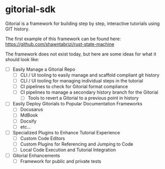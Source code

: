 # gitorial-sdk

Gitorial is a framework for building step by step, interactive tutorials using GIT history.

The first example of this framework can be found here: https://github.com/shawntabrizi/rust-state-machine

The framework does not exist today, but here are some ideas for what it should look like:

- [ ] Easily Manage a Gitorial Repo
    - [ ] CLI / UI tooling to easily manage and scaffold compliant git history
    - [ ] CLI / UI tooling for managing individual steps in the tutorial
    - [ ] CI pipelines to check for Gitorial format compliance
    - [ ] CI pipelines to manage a secondary history branch for the Gitorial
        - [ ] Tools to revert a Gitorial to a previous point in history
- [ ] Easily Deploy Gitorials to Popular Documentation Frameworks
    - [ ] Docusarus
    - [ ] MdBook
    - [ ] Docsify
    - [ ] etc...
- [ ] Specialized Plugins to Enhance Tutorial Experience
    - [ ] Custom Code Editors
    - [ ] Custom Plugins for Referencing and Jumping to Code
    - [ ] Local Code Execution and Tutorial Integration
- [ ] Gitorial Enhancements
    - [ ] Framework for public and private tests
